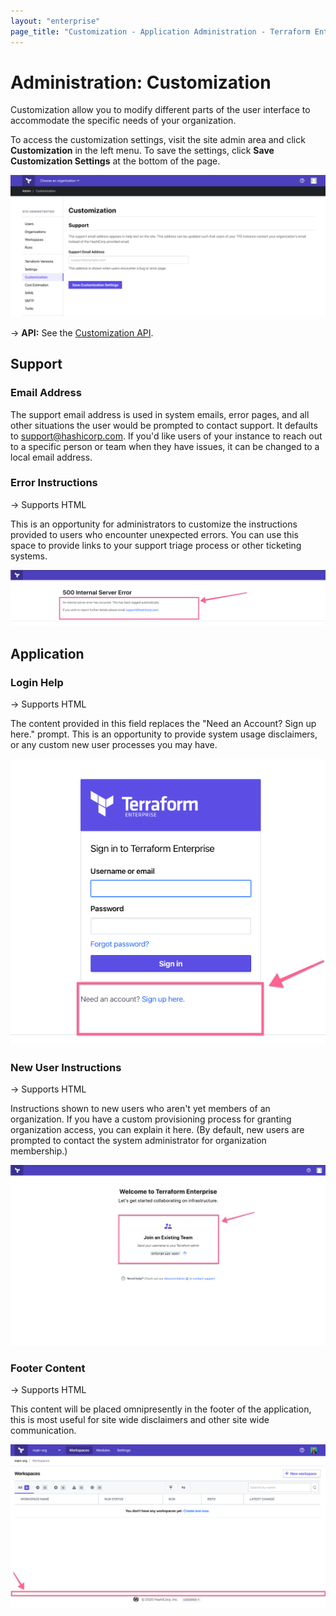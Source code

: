 ```yaml
---
layout: "enterprise"
page_title: "Customization - Application Administration - Terraform Enterprise"
---
```


# Administration: Customization

Customization allow you to modify different parts of the user interface to accommodate the specific needs of your organization.

To access the customization settings, visit the site admin area and click **Customization** in the left menu. To save the settings, click **Save Customization Settings** at the bottom of the page.

![screenshot: the Settings admin page](./images/admin-customization.png)

-> **API:** See the [Customization API](/docs/cloud/api/admin/settings.html#list-customization-settings).

## Support

### Email Address

The support email address is used in system emails, error pages, and all other situations the user would be prompted to contact support. It defaults to support@hashicorp.com. If you'd like  users of your instance to reach out to a specific person or team when they have issues, it can be changed to a local email address.

### Error Instructions

-> Supports HTML

This is an opportunity for administrators to customize the instructions provided to users who encounter unexpected errors.  You can use this space to provide links to your support triage process or other ticketing systems.

![screenshot: where the error instructions appear](./images/admin-error-message-customization.png)

## Application

### Login Help

-> Supports HTML

The content provided in this field replaces the "Need an Account? Sign up here." prompt.  This is an opportunity to provide system usage disclaimers, or any custom new user processes you may have.

![screenshot: where the login help content appears](./images/admin-login-help-customization.png)

### New User Instructions

-> Supports HTML

Instructions shown to new users who aren't yet members of an organization. If you have a custom provisioning process for granting organization access, you can explain it here. (By default, new users are prompted to contact the system administrator for organization membership.)

![screenshot: where the new user instructions appear](./images/admin-new-user-customization.png)

### Footer Content

-> Supports HTML

This content will be placed omnipresently in the footer of the application, this is most useful for site wide disclaimers and other site wide communication.

![screenshot: where the footer content appears](./images/admin-footer-customization.png)
